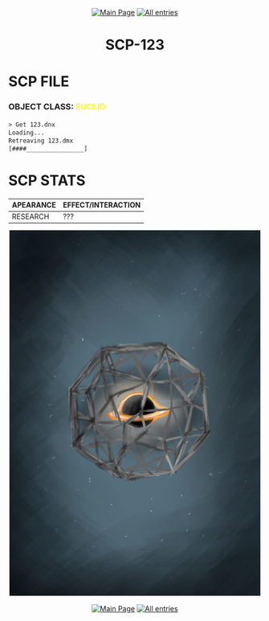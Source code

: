 <p align=center>
    <a href="../../../index">
        <img src="https://img.shields.io/badge/GO_TO-MAIN_PAGE-ffffff?style=for-the-badge&labelColor=000000&color=ffffff" title="Main Page"/></a>
    <a href="../../tree">
        <img src="https://img.shields.io/badge/GO_TO-ALL_ENTRIES-ffffff?style=for-the-badge&labelColor=000000&color=ffffff" title="All entries"></a>
</p>
<h1 align="center">SCP-123</h1>

# SCP FILE
### OBJECT CLASS: <span style="color:yellow">EUCLID</span>
```
> Get 123.dnx
Loading...
Retreaving 123.dmx
[####________________]
```

# SCP STATS

| APEARANCE | EFFECT/INTERACTION |
| - | - |
| RESEARCH | ??? |

<p align="center">
    <img src="../../../assets/images/scp/euclid/r_scp-123.jpg" title="SCP-123" width="500"/>
</p>
<p align=center>
    <a href="../../../index">
        <img src="https://img.shields.io/badge/GO_TO-MAIN_PAGE-ffffff?style=for-the-badge&labelColor=000000&color=ffffff" title="Main Page"/></a>
    <a href="../../tree">
        <img src="https://img.shields.io/badge/GO_TO-ALL_ENTRIES-ffffff?style=for-the-badge&labelColor=000000&color=ffffff" title="All entries"></a>
</p>
